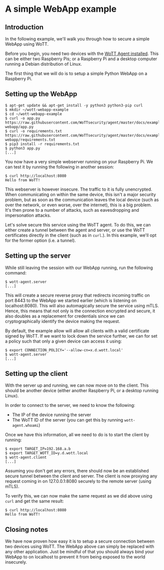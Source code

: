 # A simple WebApp example

## Introduction

In the following example, we'll walk you through how to secure a simple WebApp using WoTT.

Before you begin, you need two devices with the [WoTT Agent installed](https://github.com/WoTTsecurity/agent). This can be either two Raspberry Pis; or a Raspberry Pi and a desktop computer running a Debian distribution of Linux.

The first thing that we will do is to setup a simple Python WebApp on a Raspberry Pi.

## Setting up the WebApp

```
$ apt-get update && apt-get install -y python3 python3-pip curl
$ mkdir ~/wott-webapp-example
$ cd ~/wott-webapp-example
$ curl -o app.py https://raw.githubusercontent.com/WoTTsecurity/agent/master/docs/examples/simple-webapp/app.py
$ curl -o requirements.txt https://raw.githubusercontent.com/WoTTsecurity/agent/master/docs/examples/simple-webapp/requirements.txt
$ pip3 install -r requirements.txt
$ python3 app.py
[...]
```

You now have a very simple webserver running on your Raspberry Pi. We can test it by running the following in another session:

```
$ curl http://localhost:8080
Hello from WoTT!
```

This webserver is however insecure. The traffic to it is fully unencrypted. When communicating on within the same device, this isn't a major security problem, but as soon as the communication leaves the local device (such as over the network, or even worse, over the internet), this is a big problem. It's then prone to a number of attacks, such as eavesdropping and impersonation attacks.

Let's solve secure this service using the WoTT agent. To do this, we can either create a tunnel between the agent and server, or use the WoTT certificates directly in the client (such as in `curl`.). In this example, we'll opt for the former option (i.e. a tunnel).

## Setting up the server

While still leaving the session with our WebApp running, run the following command:

```
$ wott-agent.server
[...]
```

This will create a secure reverse proxy that redirects incoming traffic on port 8443 to the WebApp we started earlier (which is listening on localhost:8080). This will also automagically secure the service using mTLS. Hence, this means that not only is the connection encrypted and secure, it also doubles as a replacement for credentials since we can cryptographically identify the device making the request.

By default, the example allow will allow all clients with a valid certificate signed by WoTT. If we want to lock down the service further, we can for set a policy such that only a given device can access it using:

```
$ export CONNECTION_POLICY='--allow-cn=x.d.wott.local'
$ wott-agent.server
[...]
```

## Setting up the client

With the server up and running, we can now move on to the client. This should be another device (either another Raspberry Pi, or a desktop running Linux).

In order to connect to the server, we need to know the following:

 * The IP of the device running the server
 * The WoTT ID of the server (you can get this by running `wott-agent.whoami`)

Once we have this information, all we need to do is to start the client by running:

```
$ export TARGET_IP=192.168.a.b
$ export TARGET_WOTT_ID=y.d.wott.local
$ wott-agent.client
[...]
```

Assuming you don't get any errors, there should now be an established secure tunnel between the client and server. The client is now proxying any request coming in on 127.0.0.1:8080 securely to the remote server (using mTLS).

To verify this, we can now make the same request as we did above using `curl` and get the same result:

```
$ curl http://localhost:8080
Hello from WoTT!
```

## Closing notes

We have now proven how easy it is to setup a secure connection between two devices using WoTT. The WebApp above can simply be replaced with any other application. Just be mindful of that you should always bind your WebApp to on localhost to prevent it from being exposed to the world insecurely.
